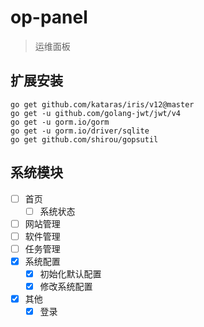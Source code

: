 # op-panel

> 运维面板

## 扩展安装

```text
go get github.com/kataras/iris/v12@master
go get -u github.com/golang-jwt/jwt/v4
go get -u gorm.io/gorm
go get -u gorm.io/driver/sqlite
go get github.com/shirou/gopsutil
```

## 系统模块

- [ ] 首页
  - [ ] 系统状态
- [ ] 网站管理
- [ ] 软件管理
- [ ] 任务管理
- [x] 系统配置
  - [x] 初始化默认配置
  - [x] 修改系统配置
- [x] 其他
  - [x] 登录